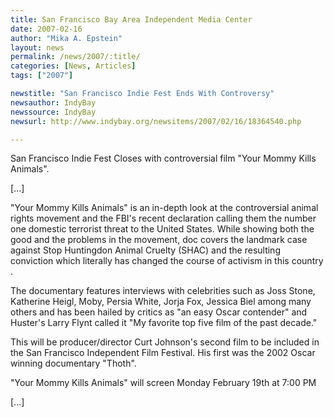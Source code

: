 ```yaml
---
title: San Francisco Bay Area Independent Media Center 
date: 2007-02-16
author: "Mika A. Epstein"
layout: news
permalink: /news/2007/:title/
categories: [News, Articles]
tags: ["2007"]

newstitle: "San Francisco Indie Fest Ends With Controversy"
newsauthor: IndyBay
newssource: IndyBay
newsurl: http://www.indybay.org/newsitems/2007/02/16/18364540.php 

---
```


San Francisco Indie Fest Closes with controversial film "Your Mommy Kills Animals".

[...]

"Your Mommy Kills Animals" is an in-depth look at the controversial animal rights movement and the FBI's recent declaration calling them the number one domestic terrorist threat to the United States. While showing both the good and the problems in the movement, doc covers the landmark case against Stop Huntingdon Animal Cruelty (SHAC) and the resulting conviction which literally has changed the course of activism in this country . 

The documentary features interviews with celebrities such as Joss Stone, Katherine Heigl, Moby, Persia White, Jorja Fox, Jessica Biel among many others and has been hailed by critics as "an easy Oscar contender" and Huster's Larry Flynt called it "My favorite top five film of the past decade." 

This will be producer/director Curt Johnson's second film to be included in the San Francisco Independent Film Festival. His first was the 2002 Oscar winning documentary "Thoth". 

"Your Mommy Kills Animals" will screen Monday February 19th at 7:00 PM

[...]